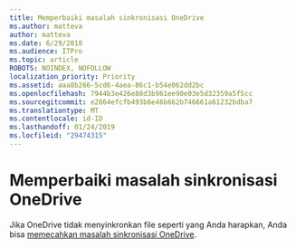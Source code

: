 ```yaml
---
title: Memperbaiki masalah sinkronisasi OneDrive
ms.author: matteva
author: matteva
ms.date: 6/29/2018
ms.audience: ITPro
ms.topic: article
ROBOTS: NOINDEX, NOFOLLOW
localization_priority: Priority
ms.assetid: aaa8b266-5cd6-4aea-86c1-b54e062dd2bc
ms.openlocfilehash: 7944b3e426e88d3b961ee90e03e5d32359a5f5cc
ms.sourcegitcommit: e2864efcfb493b6e46b662b746661a61232bdba7
ms.translationtype: MT
ms.contentlocale: id-ID
ms.lasthandoff: 01/24/2019
ms.locfileid: "29474315"
---
```

# <a name="fix-onedrive-sync-problems"></a>Memperbaiki masalah sinkronisasi OneDrive

Jika OneDrive tidak menyinkronkan file seperti yang Anda harapkan, Anda bisa [memecahkan masalah sinkronisasi OneDrive](https://go.microsoft.com/fwlink/?linkid=866431).
  

